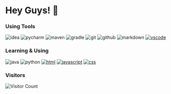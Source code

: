 # Hey Guys! 👋
### Using Tools
![idea](https://img.shields.io/badge/-pycharm-black?style=for-the-badge&logo=pycharm&logoColor=white)
![pycharm](https://img.shields.io/badge/-idea-black?style=for-the-badge&logo=intellij-idea&logoColor=white)
![maven](https://img.shields.io/badge/-maven-black?style=for-the-badge&logo=apache-maven&logoColor=white)
![gradle](https://img.shields.io/badge/-gradle-black?style=for-the-badge&logo=gradle&logoColor=white)
![git](https://img.shields.io/badge/-git-black?style=for-the-badge&logo=git&logoColor=white)
![github](https://img.shields.io/badge/github-black?style=for-the-badge&logo=github&logoColor=white)
![markdown](https://img.shields.io/badge/-markdown-black?style=for-the-badge&logo=markdown&logoColor=white)
[![vscode](https://img.shields.io/badge/IDE-Visual%20Studio%20Code-blue?style=flat-square&logo=visual-studio-code&logoColor=white)](https://code.visualstudio.com/)


### Learning & Using

![java](https://img.shields.io/badge/-java-blue?style=for-the-badge&logo=OpenJDK&logoColor=white)
![python](https://img.shields.io/badge/-python-blue?style=for-the-badge&logo=Python&logoColor=white)
[![html](https://img.shields.io/badge/-HTML-e34f26?style=flat-square&logo=html5&logoColor=white)](https://www.w3.org/html/)
[![javascript](https://img.shields.io/badge/-JavaScript-f7df1e?style=flat-square&logo=javascript&logoColor=white)](https://www.w3.org/standards/webdesign/script)
[![css](https://img.shields.io/badge/-CSS-1572b6?style=flat-square&logo=css3&logoColor=white)](https://www.w3.org/css)
### Visitors

![Visitor Count](https://profile-counter.glitch.me/Christmas/count.svg)



